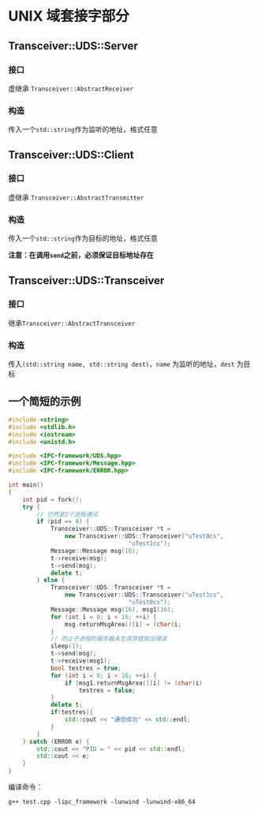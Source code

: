 # UNIX 域套接字部分
## Transceiver::UDS::Server
### 接口
虚继承 `Transceiver::AbstractReceiver`
### 构造
传入一个`std::string`作为监听的地址，格式任意

## Transceiver::UDS::Client
### 接口
虚继承 `Transceiver::AbstractTransmitter`
### 构造
传入一个`std::string`作为目标的地址，格式任意

**注意：在调用`send`之前，必须保证目标地址存在**

## Transceiver::UDS::Transceiver
### 接口
继承`Transceiver::AbstractTransceiver`

### 构造
传入`(std::string name, std::string dest)`，`name` 为监听的地址，`dest` 为目标

## 一个简短的示例
```cpp
#include <string>
#include <stdlib.h>
#include <iostream>
#include <unistd.h>

#include <IPC-framework/UDS.hpp>
#include <IPC-framework/Message.hpp>
#include <IPC-framework/ERROR.hpp>

int main()
{
	int pid = fork();
	try {
		// 仍然是2个进程通讯
		if (pid == 0) {
			Transceiver::UDS::Transceiver *t =
				new Transceiver::UDS::Transceiver("uTest0cs",
								  "uTest1cs");
			Message::Message msg(16);
			t->receive(msg);
			t->send(msg);
			delete t;
		} else {
			Transceiver::UDS::Transceiver *t =
				new Transceiver::UDS::Transceiver("uTest1cs",
								  "uTest0cs");
			Message::Message msg(16), msg1(16);
			for (int i = 0; i < 16; ++i) {
				msg.returnMsgArea()[i] = (char)i;
			}
			// 防止子进程的服务器未生成导致抛出错误
			sleep(1);
			t->send(msg);
			t->receive(msg1);
			bool testres = true;
			for (int i = 0; i < 16; ++i) {
				if (msg1.returnMsgArea()[i] != (char)i)
					testres = false;
			}
			delete t;
			if(testres){
				std::cout << "通信成功" << std::endl;
			}
		}
	} catch (ERROR e) {
		std::cout << "PID = " << pid << std::endl;
		std::cout << e;
	}
}
```

编译命令：
```
g++ test.cpp -lipc_framework -lunwind -lunwind-x86_64
```